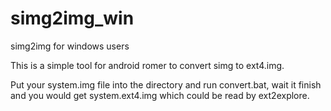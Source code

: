 simg2img_win
============

simg2img for windows users

This is a simple tool for android romer to convert simg to ext4.img.

Put your system.img file into the directory and run convert.bat, wait it finish and you would get system.ext4.img which could be read by ext2explore.
